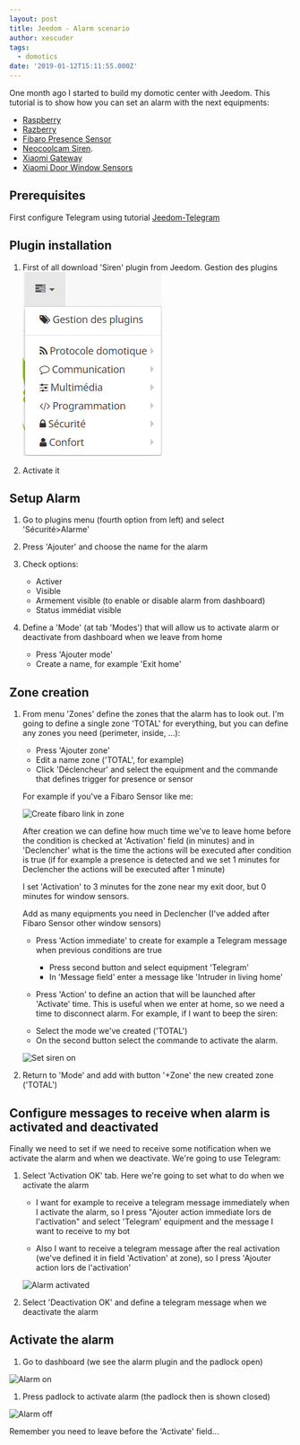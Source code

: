 ```yaml
---
layout: post
title: Jeedom - Alarm scenario
author: xescuder
tags:
  - domotics
date: '2019-01-12T15:11:55.000Z'
---
```

One month ago I started to build my domotic center with Jeedom. This tutorial is to show how you can set an alarm with the next equipments:

- [Raspberry](https://www.amazon.es/gp/product/B07BDR5PDW/ref=ppx_yo_dt_b_asin_title_o01__o00_s01?ie=UTF8&psc=1)
- [Razberry](https://www.amazon.es/gp/product/B00BL9QFH6/ref=ppx_yo_dt_b_asin_title_o01__o00_s00?ie=UTF8&psc=1)
- [Fibaro Presence Sensor](https://www.amazon.es/gp/product/B01CPR7VX4/ref=ppx_yo_dt_b_asin_title_o01__o00_s01?ie=UTF8&psc=1) 
- [Neocoolcam Siren](https://es.aliexpress.com/item/NEO-COOLCAM-Z-wave-Wireless-Siren-Alarm-Sensor-Compatible-with-Z-wave-Plus-Sensor-Alarm-Home/32810518687.html). 
- [Xiaomi Gateway](https://es.aliexpress.com/item/Nuevo-Xiaomi-Mijia-Gateway-2th-versi-n-Smart-Home-multifuncional-Home-Kit-para-Xiaomi-Mijia-puerta/32853412923.html)
- [Xiaomi Door Window Sensors](https://es.aliexpress.com/item/Original-Xiaomi-Door-Window-Sensor-Pocket-Size-xiaomi-Smart-Home-Kits-Alarm-System-work-with-Gateway/32829391822.html)


## Prerequisites

First configure Telegram using tutorial [Jeedom-Telegram](./jeedom-telegram)

## Plugin installation

1. First of all download 'Siren' plugin from Jeedom. Gestion des plugins ![Plugins management](img/jeedom_plugins_management.png)

2. Activate it

## Setup Alarm

1. Go to plugins menu (fourth option from left) and select 'Sécurité>Alarme'
1. Press 'Ajouter' and choose the name for the alarm
1. Check options:

	- Activer
	- Visible
	- Armement visible (to enable or disable alarm from dashboard)
	- Status immédiat visible

1. Define a 'Mode' (at tab 'Modes') that will allow us to activate alarm or deactivate from dashboard when we leave from home

	- Press 'Ajouter mode'
	- Create a name, for example 'Exit home'

## Zone creation

1. From menu 'Zones' define the zones that the alarm has to look out. I'm going to define a single zone 'TOTAL' for everything, but you can define any zones you need (perimeter, inside, ...):
	
	- Press 'Ajouter zone'
	- Edit a name zone ('TOTAL', for example)
	- Click 'Déclencheur' and select the equipment and the commande that defines trigger for presence or sensor

	For example if you've a Fibaro Sensor like me:

	![Create fibaro link in zone](/img/jeedom_alarm_1.png)

	After creation we can define how much time we've to leave home before the condition is checked at 'Activation' field (in minutes) and in 'Declencher' what is the time the actions will be executed after condition is true (if for example a presence is detected and we set 1 minutes for Declencher the actions will be executed after 1 minute)

	I set 'Activation' to 3 minutes for the zone near my exit door, but 0 minutes for window sensors.

	Add as many equipments you need in Declencher (I've added after Fibaro Sensor other window sensors)

	- Press 'Action immediate' to create for example a Telegram message when previous conditions are true

		* Press second button and select equipment 'Telegram'
		* In 'Message field' enter a message like 'Intruder in living home'

	- Press 'Action' to define an action that will be launched after 'Activate' time. This is useful when we enter at home, so we need a time to disconnect alarm. For example, if I want to beep the siren: 

	* Select the mode we've created ('TOTAL')
	* On the second button select the commande to activate the alarm.
	
	![Set siren on](/img/jeedom_alarm_action_immediate.png)

	
1. Return to 'Mode' and add with button '+Zone' the new created zone ('TOTAL')


## Configure messages to receive when alarm is activated and deactivated

Finally we need to set if we need to receive some notification when we activate the alarm and when we deactivate. We're going to use Telegram:

1. Select 'Activation OK' tab. Here we're going to set what to do when we activate the alarm

	- I want for example to receive a telegram message immediately when I activate the alarm, so I press "Ajouter action immediate lors de l'activation" and select 'Telegram' equipment and the message I want to receive to my bot

	- Also I want to receive a telegram message after the real activation (we've defined it in field 'Activation' at zone), so I press 'Ajouter action lors de l'activation'

	![Alarm activated](/img/jeedom_alarm_activated.png)

1. Select 'Deactivation OK' and define a telegram message when we deactivate the alarm


## Activate the alarm

1. Go to dashboard (we see the alarm plugin and the padlock open)

![Alarm on](/img/jeedom_alarm_on.png)

1. Press padlock to activate alarm (the padlock then is shown closed)

![Alarm off](/img/jeedom_alarm_off.png)

Remember you need to leave before the 'Activate' field...